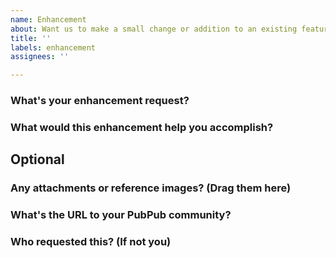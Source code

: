```yaml
---
name: Enhancement
about: Want us to make a small change or addition to an existing feature? Ask us here.
title: ''
labels: enhancement
assignees: ''

---
```


<!--
Enhancement requests are requests to make changes to an existing PubPub feature. If you'd like to suggest a new feature, please post in the ideas section of our discussion forum: https://github.com/pubpub/pubpub/discussions.

Before filing your enhancement, please search existing issues to make sure a similar one doesn't already exist. If one does, please leave a comment or reaction in support of the issue rather than creating a new one.

To fill out the request, please leave the below headers in tact, and fill out each section. If a section isn't applicable, leave it blank or write n/a under it. Please do not delete any template sections.
-->

### What's your enhancement request?

### What would this enhancement help you accomplish?

## Optional

### Any attachments or reference images? (Drag them here)

### What's the URL to your PubPub community?

### Who requested this? (If not you)
